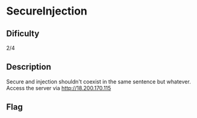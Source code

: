 # SecureInjection

## Dificulty
2/4

## Description
Secure and injection shouldn't coexist in the same sentence but whatever.
Access the server via
http://18.200.170.115

## Flag
